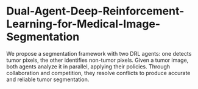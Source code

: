 # Dual-Agent-Deep-Reinforcement-Learning-for-Medical-Image-Segmentation
We propose a segmentation framework with two DRL agents: one detects tumor pixels, the other identifies non-tumor pixels. Given a tumor image, both agents analyze it in parallel, applying their policies. Through collaboration and competition, they resolve conflicts to produce accurate and reliable tumor segmentation.
